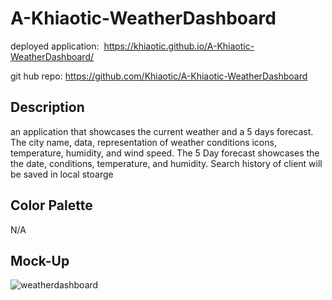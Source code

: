 # A-Khiaotic-WeatherDashboard

deployed application:  https://khiaotic.github.io/A-Khiaotic-WeatherDashboard/

git hub repo: https://github.com/Khiaotic/A-Khiaotic-WeatherDashboard

## Description
an application that showcases the current weather and a 5 days forecast.
The  city name,  data, representation of weather conditions icons, temperature, humidity, and wind speed.
The 5 Day forecast showcases the the  date, conditions, temperature, and humidity.
Search  history of  client will be saved in  local stoarge

## Color Palette
N/A   

## Mock-Up


![weatherdashboard](https://user-images.githubusercontent.com/112679225/197904552-9d5fa379-5420-438a-b047-f7e7ab540b3d.jpg)
